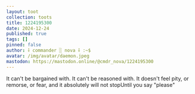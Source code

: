 ```yaml
---
layout: toot
collection: toots
title: 1224195300
date: 2024-12-24
published: true
tags: []
pinned: false
author: ⸸ commander ░ nova ⸸ :~$
avatar: /img/avatar/daemon.jpeg
mastodon: https://mastodon.online/@cmdr_nova/1224195300
---
```


It can't be bargained with. It can't be reasoned with. It doesn't feel pity, or remorse, or fear, and it absolutely will not stopUntil you say "please"
